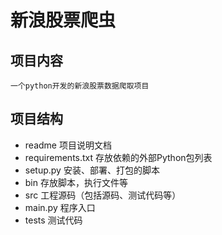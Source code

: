 # 新浪股票爬虫
## 项目内容
    一个python开发的新浪股票数据爬取项目
## 项目结构
* readme 项目说明文档
* requirements.txt 存放依赖的外部Python包列表
* setup.py 安装、部署、打包的脚本
* bin 存放脚本，执行文件等
* src 工程源码（包括源码、测试代码等）
* main.py 程序入口
* tests 测试代码